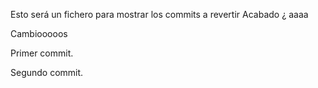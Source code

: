 Esto será un fichero para mostrar los commits a revertir
Acabado
¿
aaaa

Cambiooooos

Primer commit.

Segundo commit.
